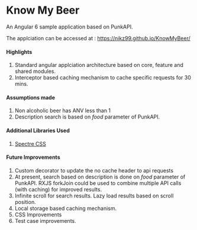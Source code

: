 # Know My Beer

An Angular 6 sample application based on PunkAPI.

The applciation can be accessed at : https://nikz99.github.io/KnowMyBeer/

#### Highlights
1. Standard angular applciation architecture based on core, feature and shared modules.
2. Interceptor based caching mechanism to cache specific requests for 30 mins.

#### Assumptions made
1. Non alcoholic beer has ANV less than 1
2. Description search is based on *food* parameter of PunkAPI.

#### Additional Libraries Used
1. [Spectre CSS](https://picturepan2.github.io/spectre/)


#### Future Improvements
1. Custom decorator to update the no cache header to api requests
2. At present, search based on description is done on *food* parameter of PunkAPI. RXJS forkJoin could be used to combine multiple API calls (with caching) for improved results.
3. Infinite scroll for search results. Lazy load results based on scroll position.
4. Local storage based caching mechanism.
5. CSS Improvements
6. Test case improvements.
